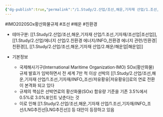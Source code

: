 ```yaml
---
{"dg-publish":true,"permalink":"/1.Study/2.산업/조선,해운,기자재 산업/1.조선,기자재/INFO_조선/IMO 2020 SOx(황산화물) 규제/","created":"2024-11-20T21:02:29.273+09:00","updated":"2025-06-26T17:01:32.421+09:00"}
---
```


#IMO2020SOx황산화물규제 #조선 #해운 #친환경  

- 테마구분: [[1.Study/2.산업/조선,해운,기자재 산업/1.조선,기자재/조선업\|조선업]], [[1.Study/2.산업/에너지 산업/2.친환경 에너지/INFO_친환경 에너지 관련/친환경\|친환경]], [[1.Study/2.산업/조선,해운,기자재 산업/2.해운/해운업\|해운업]]


- 기본정보
	- 국제해사기구(International Maritime Organization·IMO) SOx(황산화물) 규제 발효가 임박하면서 전 세계 7만 척 이상 선박의 [[1.Study/2.산업/조선,해운,기자재 산업/1.조선,기자재/INFO_조선/저유황유\|저유황유]]로의 연료 전환이 본격화 되고 있다
	- 규제의 핵심은 선박연료의 황산화물(SOx) 함유량 기준을 기존 3.5%에서 0.5%로 3.0%포인트 낮춘다는 것
	- 이로 인해 [[1.Study/2.산업/조선,해운,기자재 산업/1.조선,기자재/INFO_조선/LNG추진선\|LNG추진선]] 등 대안이 등장하고 있음

